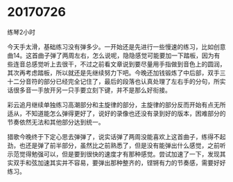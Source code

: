 # 20170726

练琴2小时

今天手太滑，基础练习没有弹多少。一开始还是先进行一些慢速的练习，比如创意曲14。这首曲子弹了两周左右，怎么说呢，隐隐感觉可能要加一下踏板，因为有些连音总感觉听上去很干，不过之前看文章说到要尽量用手指做到音色上的圆润，其次再考虑踏板，所以就还是先继续努力下吧。今晚还加钱锻炼了中后部，双手三十二分音符的部分已经完全记住了，最后的段落也认真处理了左右手的分句，所实话很多音一手放开另一只手要立刻下键，并不是那么好衔接。

彩云追月继续单独练习高潮部分和主旋律的部分，主旋律的部分反而开始有点无所适从，不知道能怎么弹得更好了，说好的录像也还没有录到好的版本，困难部分的节奏依然无法和其他部分达到统一。

猎歌今晚终于下定心思去弹弹了，说实话弹了两周没能喜欢上这首曲子，练得不起劲，也还是弹了前半部分，虽然比之前熟悉了，但是没有能弹出什么感觉，之前听示范觉得勉强可以，但是要到很快的速度才有那种感觉。尝试加速了一下，发现其实双手和弦加速其实并不容易，要弹出那种整齐的，铿锵有力的节奏感，需要好好练习。
